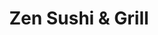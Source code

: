 ---
layout: place
title: "Zen Sushi & Grill"
permalink: /wisconsin/beloit/zen-sushi-grill.html
stateAbbr: WI
stateName: Wisconsin
cityName: Beloit
seo:
  name: "Zen Sushi & Grill"
  type: Restaurant
  links: https://www.zensushibeloit.com/
description: "Creative rolls & Japanese grilled fare are highlighted at this chill spot with cocktails & a patio. Zen Sushi & Grill serves delicious sushi in Beloit, Wisconsin. Try fresh Japanese dishes for a great dining experience. Available for takeout, lunch, and dinner."
place_id: ChIJ4RlAGyOhCIgRELHNXaaH6Io
photos:
  - name: >-
      places/ChIJ4RlAGyOhCIgRELHNXaaH6Io/photos/AeeoHcKl7m7lLoLX3ZW1oO9DOjrucNJ6JQ0Z551tw-XTfIheAZ9dq9aCJZ9h3p93L3cmAjSRK1H0vJmwkZYJ9utdw93Kct_XeQmZSMXmwXnMYEwJE3WwvJgZw0ldUg3WlM4v_oWX7pYRSs1G35s2ZCSaaFgiR4XbHRRsIDG3OrhdtId-lD_pn7KUwRKPOd43GETKpGY74p539Dz80gaboDp9cFTYk0Cd53ORm1rwDw4M1N6NYiUetmGISWJwD4gBBfH3NlMaGktq2HQke0OeIHNJAh2fbn3WfRlKwPZbcr12ndHBfA
    widthPx: 3888
    heightPx: 2592
    authorAttributions:
      - displayName: Zen Sushi & Grill
        uri: https://maps.google.com/maps/contrib/109361664085124061556
        photoUri: >-
          https://lh3.googleusercontent.com/a-/ALV-UjV3UMJbaQcZFl3tPXAT933vUwViCKn-87t1q6cxfvDgVc8GfuY=s100-p-k-no-mo
    flagContentUri: >-
      https://www.google.com/local/imagery/report/?cb_client=maps_api_places.places_api&image_key=!1e10!2sAF1QipPAAmgwLKKTzxq-Ds8R8jSY7jYVHMEEuyroXWPx&hl=en-US
    googleMapsUri: >-
      https://www.google.com/maps/place//data=!3m4!1e2!3m2!1sAF1QipPAAmgwLKKTzxq-Ds8R8jSY7jYVHMEEuyroXWPx!2e10!4m2!3m1!1s0x8808a1231b4019e1:0x8ae887a65dcdb110
  - name: >-
      places/ChIJ4RlAGyOhCIgRELHNXaaH6Io/photos/AeeoHcJ4lX1xBeTPPNCMzd9xmP994TLxgjtW4m0FOP-HbS7dvwdNKnmWokbdGiJvyZn_vEe4_74Sk8psBHNLeZWeUXrlF0ATvY8G_PYdXXgoB9v9B6P-E30kzzvnOnOpkEqu4ERcS2NOn0whG7WVFlCnAfpwSM-T83ma0Gf3R7G02RbeFAwzrkXlroTwChhV0J8EKc6NtPZ3KR3sa96pk86TtA6fSv9sm5h9FbZ5PBBkgGHEL2H7p3WbW241gHVnwJYC61GFIjGbe-TzgyJQpefawenEiLUh5Y_9r9wvU5BSXT3GFg
    widthPx: 2048
    heightPx: 1365
    authorAttributions:
      - displayName: Zen Sushi & Grill
        uri: https://maps.google.com/maps/contrib/109361664085124061556
        photoUri: >-
          https://lh3.googleusercontent.com/a-/ALV-UjV3UMJbaQcZFl3tPXAT933vUwViCKn-87t1q6cxfvDgVc8GfuY=s100-p-k-no-mo
    flagContentUri: >-
      https://www.google.com/local/imagery/report/?cb_client=maps_api_places.places_api&image_key=!1e10!2sAF1QipPAqOl5HCGHhlVZ-k5cQeVWVH98l5YnvjwQd5Vi&hl=en-US
    googleMapsUri: >-
      https://www.google.com/maps/place//data=!3m4!1e2!3m2!1sAF1QipPAqOl5HCGHhlVZ-k5cQeVWVH98l5YnvjwQd5Vi!2e10!4m2!3m1!1s0x8808a1231b4019e1:0x8ae887a65dcdb110
  - name: >-
      places/ChIJ4RlAGyOhCIgRELHNXaaH6Io/photos/AeeoHcJXFZOzX4K-nFkqPYZxtJl_WpvcYZQuQFki-b9KogPGIpH31xUBb8V1Zir72cPmq0jxDLdWbdXOA5roGRjFSFUQl-6wt4qogoD7F3-YU1vpTkulf5IUaLU6-msfiOESgTNan0FG1VekhBxKoLH71V0y24MFuwmvuD2OSy5f5C4EgtxWkIC_oAzCKM2avqTRrxz9F6QpLWVr00N4JqlGR_kRgrzHm2Otk0MIgsbmDDjO0qQcKYaa6z6bitimUji5u3jN9elGEl6ELH4Z4wC61CeB6SCjDeUAkDnFCHEGi6RnlrhSmyY2LHNqxb8mKD_18qqw_S9Jy8JPNw8HS0B8MiMT0v_HylaXxS9-ntUx9XC4Wp80iVBx30JZm6WviM1ivz6Rhj7RawY5C1YiNAh7XoiekxfdMmLgUnC30bhRqGsL_4w
    widthPx: 4096
    heightPx: 3072
    authorAttributions:
      - displayName: Brad Walker
        uri: https://maps.google.com/maps/contrib/114928797709379145839
        photoUri: >-
          https://lh3.googleusercontent.com/a/ACg8ocK0oEIWOAZzocfWnHi2zMsi8ti88owtAYA-TVUqAMmnmxooCA=s100-p-k-no-mo
    flagContentUri: >-
      https://www.google.com/local/imagery/report/?cb_client=maps_api_places.places_api&image_key=!1e10!2sCIHM0ogKEICAgIDv7bK_kwE&hl=en-US
    googleMapsUri: >-
      https://www.google.com/maps/place//data=!3m4!1e2!3m2!1sCIHM0ogKEICAgIDv7bK_kwE!2e10!4m2!3m1!1s0x8808a1231b4019e1:0x8ae887a65dcdb110
  - name: >-
      places/ChIJ4RlAGyOhCIgRELHNXaaH6Io/photos/AeeoHcJ7eAIhfhU_VgtME0hWBpLFxlSqbi0vOERFubo-8Z81HOUgIjqMDZTyP-cfrHqN1AnqSKNxbMp7pLfOP9AcT1qyIZRvDI3oTzhJp8FiIjVAFWD2AVXq54EPsGejZC_mhPRr9DInARHV87S4yBdUs5tkfFQXUtCSX_SpnGT7rilLzyVOgdT7aEHTrqlUQyLAWKZuEnXwnxxafylUTASv8uG_jB6eW9ZIf8-xc1KJkaoDTM73VTrO88IlJnUUih41EaMJGIIF-Mfu6QtGY-4fVujUcNk5wBkahKReMU9JfrL2adgyTNJ2zMd7rPFZv6H0vFnfxDp7GzqoB9bJ_zK4Bym9-uHjpIJx1Vmyv7mky4ZgKY_Xi54cuoiTuFWPds6yXfqW9DMewRfsA1bgq91-HALYHYLaGm5xXYnahDLQC9ja_w
    widthPx: 4000
    heightPx: 3000
    authorAttributions:
      - displayName: Charles Doucette
        uri: https://maps.google.com/maps/contrib/117382881620570764830
        photoUri: >-
          https://lh3.googleusercontent.com/a-/ALV-UjVAehEgfOuZhND0f2_Yx63XTm_-lVO_FBqfSiJKbKJbSCpZv4CQqg=s100-p-k-no-mo
    flagContentUri: >-
      https://www.google.com/local/imagery/report/?cb_client=maps_api_places.places_api&image_key=!1e10!2sCIHM0ogKEICAgICpibLYcA&hl=en-US
    googleMapsUri: >-
      https://www.google.com/maps/place//data=!3m4!1e2!3m2!1sCIHM0ogKEICAgICpibLYcA!2e10!4m2!3m1!1s0x8808a1231b4019e1:0x8ae887a65dcdb110
  - name: >-
      places/ChIJ4RlAGyOhCIgRELHNXaaH6Io/photos/AeeoHcJdRn6P1B8EVa-E2RXK2pPNzBQnX-ZYQsbV9DXKpr-tDuZt62iiGLD-N7mqvnJCbg_VWuAhH3SSmR7_dTfI1dVeJOZCV6ZmPpmIn6eSobH-QPM4wnKwVYWYG48X7UEHMPs8ShKw-AwRcwxAyeZDirlxZpXMrq18yo_jTd8yoplnE8I_9Xq8zxrHg7GrvX52JapYfp16WYJVrbf2SvY2_pkex_M6niB4o0-0kays1iTqFAtdqYWybhvUORzT6BKj4z907NKXfE3ocXRhN2KgiohLZk_qiS9Tq0SM3Nns9VgtI2O6zvywR0puZB7wnPfKC-mE75TgxIr3rxiPcLHhmpdOnC0U-3uVq53lrmiIR9Fvc7n0Gazc8lJTdPwyVNiE-GwgqfR4YOIVDNccBGW6qZVw5WPA9llOJH06_LBIy3A
    widthPx: 4496
    heightPx: 3000
    authorAttributions:
      - displayName: American Marketing & Publishing
        uri: https://maps.google.com/maps/contrib/108349347298888024806
        photoUri: >-
          https://lh3.googleusercontent.com/a/ACg8ocI7bU94GQLuvckwaHLVqnxEgPBXpSpCMvOXqr_YaMJEaVbjcQ=s100-p-k-no-mo
    flagContentUri: >-
      https://www.google.com/local/imagery/report/?cb_client=maps_api_places.places_api&image_key=!1e10!2sCIHM0ogKEICAgICG58CkCQ&hl=en-US
    googleMapsUri: >-
      https://www.google.com/maps/place//data=!3m4!1e2!3m2!1sCIHM0ogKEICAgICG58CkCQ!2e10!4m2!3m1!1s0x8808a1231b4019e1:0x8ae887a65dcdb110
  - name: >-
      places/ChIJ4RlAGyOhCIgRELHNXaaH6Io/photos/AeeoHcK5550wA53gqnLnRQ68cjDAxBX7OqscrB1DKnftRQv3VpKDbvQVKSz4VoEbmWO3vQv1hDjgiCgkJQ1MnUcgnPrORwWgxaTBR9gjFiNARaZ8kcKhifXIOsTpUWxwkPnszTrOe2OMegdADizwlLe6dqK2ddT_QFArM7uqualg9vH-aYIwtg-DAb_hLhEE5lLy4UqWEK7W9MivDFWI75W4eOHowDRSzwL0CFHMNnDHjqAToyhgvO96tock86eEKJNDx4yS7NwRNzyzwmiZwqtV2a-X3GmsSy0a4gMjfgVqmxlcYJdETGIX3p_pvcfBTt5SMQ-60yQUx_bYzO-D40OrsIIvITlivIszUILJvUpHB256wF3U2T-iLmM2u9RTux9Nn-bMBa10YIP1Bhy4Y8OrtHTssnrUAaV4NaiTsyWt5Idg-E8
    widthPx: 4624
    heightPx: 3468
    authorAttributions:
      - displayName: Cal Bouton
        uri: https://maps.google.com/maps/contrib/114081129487519063920
        photoUri: >-
          https://lh3.googleusercontent.com/a-/ALV-UjWgDne7cFRCL_Gid6qD344z-5OUJdeqFYyj0zsqOkd48A4tAlAt3g=s100-p-k-no-mo
    flagContentUri: >-
      https://www.google.com/local/imagery/report/?cb_client=maps_api_places.places_api&image_key=!1e10!2sCIHM0ogKEICAgIC-zNHDlwE&hl=en-US
    googleMapsUri: >-
      https://www.google.com/maps/place//data=!3m4!1e2!3m2!1sCIHM0ogKEICAgIC-zNHDlwE!2e10!4m2!3m1!1s0x8808a1231b4019e1:0x8ae887a65dcdb110
  - name: >-
      places/ChIJ4RlAGyOhCIgRELHNXaaH6Io/photos/AeeoHcJqsKUwMR4lLkpn9x2R6RsYKzasjPTkqae8Vju0Ahlm6fW8yJV2VoTfSVEAbgruOQv6DOAm3L1EcB3d7tsm4amoaGpn5w7GCH9rD6UbEV00--JGIyiNtmXFhXxw6i0DBKzNcSHgI0zbN-yO3EMhMBvAJIj1Kkd4kY2jKcnINczw5uETsavVJTsDatmt0BO0oSuhKrfRmETaAN8Tmbd8dePdDNOZunDG6AGj6Q7PbGk1LPRredNveAbbGrKXGroOZyoVqA3aeBPaNoCJA1B8x1jU2qpt_SaBkyuAar9h7pNX1xuOdg11LW6kPwc6Hv_dzYAwyE4XEp73TjLfxgFtsra84V1bHG0IECWKH2PfTAcOpTVWJl9j2BRlbkUUOC8m9Wh9H8qphacGynGveXCCWsHhupn6BF2_1JLHPvPpJIpPWtcp
    widthPx: 4800
    heightPx: 3600
    authorAttributions:
      - displayName: Laura Martin
        uri: https://maps.google.com/maps/contrib/116212716365441348108
        photoUri: >-
          https://lh3.googleusercontent.com/a-/ALV-UjWESZnp3vxJNf-u73KlPe_fBzngua076p7f47xfXnzDbT9gAwtM=s100-p-k-no-mo
    flagContentUri: >-
      https://www.google.com/local/imagery/report/?cb_client=maps_api_places.places_api&image_key=!1e10!2sCIHM0ogKEICAgIDRqpeV0QE&hl=en-US
    googleMapsUri: >-
      https://www.google.com/maps/place//data=!3m4!1e2!3m2!1sCIHM0ogKEICAgIDRqpeV0QE!2e10!4m2!3m1!1s0x8808a1231b4019e1:0x8ae887a65dcdb110
  - name: >-
      places/ChIJ4RlAGyOhCIgRELHNXaaH6Io/photos/AeeoHcJIzRg37FibahL_-dUI-3xNW29ovi3NuPVAbogv9riar4E3bw5YaDOmrXyHu02kTseU5FcWiJiivGbKAFDXS1H_4S5eRkzTEAi2zjkIzGbKC32MWmKVk9fxvhdVCctNOehbh62uP8s7GUeyZHrT5O3bSd--7RS3vmaI8ljtWAD-LeuM364YiFDbwy1_s5vH5wEpD2QsicPiSSu4mmNAQOeb3J-OnasQZIASBvkdW7dyEs3J2Mx6KRfVkUM9S2WXfTtBxtpYh0d71CpvwZN--O6JPonyNrOql_qINAOg4Jyx8xQkdgQPUnBb73J4VWDPrNMizyf79ZJBdw-ZhU6WrnHEbs8uaWv5bWILBc1iT8baINxpT50HX5jNmpFijXTmTG_boAAgN2FGL63ksjCWVjsfxphwSgZN1vRgDFYwAoyIzw
    widthPx: 4032
    heightPx: 1960
    authorAttributions:
      - displayName: Eric T. Huffman
        uri: https://maps.google.com/maps/contrib/106826308884462304666
        photoUri: >-
          https://lh3.googleusercontent.com/a-/ALV-UjUIa9VjIgxnk3CPXrwNNtWuSYo4n4nSsIdj7oq3zehLCjtEH_oG=s100-p-k-no-mo
    flagContentUri: >-
      https://www.google.com/local/imagery/report/?cb_client=maps_api_places.places_api&image_key=!1e10!2sCIHM0ogKEICAgIDH-vKBMA&hl=en-US
    googleMapsUri: >-
      https://www.google.com/maps/place//data=!3m4!1e2!3m2!1sCIHM0ogKEICAgIDH-vKBMA!2e10!4m2!3m1!1s0x8808a1231b4019e1:0x8ae887a65dcdb110
  - name: >-
      places/ChIJ4RlAGyOhCIgRELHNXaaH6Io/photos/AeeoHcIyrg9iLCWdOyIFrEkvZg1VyhhiFC7VED1z0vbn411ehYxqVB7zd4GTNAy_vFYU7PzUaGRpdRCy_VK2rmTH8lHIrhQmE0UT7GSRv8SjzvzyQOmBU2U2a96Vq2zJlnhJn0lKStfEdtUAJY6hliozaoSGds9SNNjMpXERxNtlfczD4hjzV5UQhZea96OOgFaPeb5PHd_IGA-KaZaWO-cy0I7avwPLp9Afx95taPhV6MDUBonVfHjWwFJwOEdtiboZM8acLRnWL_8Uu7MMZn13aXzrefobz5KtMQ_p8ZPa7RvaMZ5kpByEBMd6dgbbVdU2MVM4wkXDS55KPdzvwKXZ50NJHgNe8DXflIWlHCQHrRJchBv98r-SnWxt3E1vNs_h7VZGqbdeXmZDqAKf7iXFcCOANdF-_E2p_z1Jvoml5cw
    widthPx: 4096
    heightPx: 3072
    authorAttributions:
      - displayName: Brad Walker
        uri: https://maps.google.com/maps/contrib/114928797709379145839
        photoUri: >-
          https://lh3.googleusercontent.com/a/ACg8ocK0oEIWOAZzocfWnHi2zMsi8ti88owtAYA-TVUqAMmnmxooCA=s100-p-k-no-mo
    flagContentUri: >-
      https://www.google.com/local/imagery/report/?cb_client=maps_api_places.places_api&image_key=!1e10!2sCIHM0ogKEICAgICD1eP5fw&hl=en-US
    googleMapsUri: >-
      https://www.google.com/maps/place//data=!3m4!1e2!3m2!1sCIHM0ogKEICAgICD1eP5fw!2e10!4m2!3m1!1s0x8808a1231b4019e1:0x8ae887a65dcdb110
  - name: >-
      places/ChIJ4RlAGyOhCIgRELHNXaaH6Io/photos/AeeoHcLutYwL19LPYdJsSOsiOzlcJ4YjyB85s6eEuZ7RWJKHWudeFw7CpLUutgVyN7Te-zuprfhLv1mGVcQWg7KXL6UeKRalwDZOa-BibxDq0JXQQa-6FmR1asXJ7bkR0Jd7lXHI9NaEeLik35qwiGG2dsIRpDiidl_wQ7KOWBSLGUS2VBtT5W2Qk0QN0nvpCnQwpoTUHO91K4ldw8RxUgUN3R2WlG9LZL32j1xSGIjQqg-zmJhjpV0rrSdrlzxLbI8UV4-8Hm4_p5LAIOZ9LvWS69NQvW_-mAOvpUzNrXiIZR89HfikXd_jZkS-b0aJ9u1EDqMloeSUdT2b9T_qOtKsLkgRows4ADu1QbZRTHA2Xk0tPi3TqPoRxYtkzO5CnKBA5HxbdXjIitwT30e4yzQ8IcwtOB0qIWnuAD8uPtli_pJE_Q
    widthPx: 4624
    heightPx: 3468
    authorAttributions:
      - displayName: Cal Bouton
        uri: https://maps.google.com/maps/contrib/114081129487519063920
        photoUri: >-
          https://lh3.googleusercontent.com/a-/ALV-UjWgDne7cFRCL_Gid6qD344z-5OUJdeqFYyj0zsqOkd48A4tAlAt3g=s100-p-k-no-mo
    flagContentUri: >-
      https://www.google.com/local/imagery/report/?cb_client=maps_api_places.places_api&image_key=!1e10!2sCIHM0ogKEICAgIC-zNHDNw&hl=en-US
    googleMapsUri: >-
      https://www.google.com/maps/place//data=!3m4!1e2!3m2!1sCIHM0ogKEICAgIC-zNHDNw!2e10!4m2!3m1!1s0x8808a1231b4019e1:0x8ae887a65dcdb110
address: 430 E Grand Ave, Beloit, WI 53511, USA
street: 430 E Grand Ave
city: Beloit
state: WI
zip: '53511'
country: USA
neighborhood: null
latitude: '42.499510'
longitude: '-89.034747'
accessibility_options:
  wheelchairAccessibleParking: true
  wheelchairAccessibleEntrance: true
  wheelchairAccessibleRestroom: true
  wheelchairAccessibleSeating: true
business_status: OPERATIONAL
name: Zen Sushi & Grill
google_maps_links:
  directionsUri: >-
    https://www.google.com/maps/dir//''/data=!4m7!4m6!1m1!4e2!1m2!1m1!1s0x8808a1231b4019e1:0x8ae887a65dcdb110!3e0
  placeUri: https://maps.google.com/?cid=10009399320439009552
  writeAReviewUri: >-
    https://www.google.com/maps/place//data=!4m3!3m2!1s0x8808a1231b4019e1:0x8ae887a65dcdb110!12e1
  reviewsUri: >-
    https://www.google.com/maps/place//data=!4m4!3m3!1s0x8808a1231b4019e1:0x8ae887a65dcdb110!9m1!1b1
  photosUri: >-
    https://www.google.com/maps/place//data=!4m3!3m2!1s0x8808a1231b4019e1:0x8ae887a65dcdb110!10e5
primary_type: Sushi Restaurant
opening_hours:
  regular: null
  current: null
secondary_opening_hours:
  regular:
    weekdayDescriptions: null
    type: null
  current:
    weekdayDescriptions: null
    type: null
phone: (608) 299-8888
price_level: PRICE_LEVEL_MODERATE
price_range: null
rating: '4.5'
rating_count: 1012
website: https://www.zensushibeloit.com/
reviews:
  - name: >-
      places/ChIJ4RlAGyOhCIgRELHNXaaH6Io/reviews/ChZDSUhNMG9nS0VJQ0FnTURRcVBmQ1pnEAE
    relativePublishTimeDescription: a month ago
    rating: 3
    text:
      text: >-
        We went dine in on Friday, we both know that they are closing at 9.30PM.
        We are from other city( 2 hours away )and sorry that we couldn’t arrived
        earlier because we have to wait for our daughter done school. we arrived
        there 8.50pm and order everything by 9pm. Our server gave us a notice
        that last call is 9.15pm. Which is mean we still a little time to dine
        in (am I right)

        First of all food. I gave 3 stars because food was ok over load sauces.
        Waygu was chewy.

        Second, service… server is nice enough but could tell it did not seem
        genuine but I asked for soy sauce.. and they probably clean already so
        our server gave us a gluten free soy sauce instead maybe too much work
        for them to give me a regular soy sauce.

        Last, when we arrived there.. All the staffs gave me a look like ugh
        “late customers” I get it that why we were rush eating and try to get
        out asap. And we are not plan to go back again.
      languageCode: en
    originalText:
      text: >-
        We went dine in on Friday, we both know that they are closing at 9.30PM.
        We are from other city( 2 hours away )and sorry that we couldn’t arrived
        earlier because we have to wait for our daughter done school. we arrived
        there 8.50pm and order everything by 9pm. Our server gave us a notice
        that last call is 9.15pm. Which is mean we still a little time to dine
        in (am I right)

        First of all food. I gave 3 stars because food was ok over load sauces.
        Waygu was chewy.

        Second, service… server is nice enough but could tell it did not seem
        genuine but I asked for soy sauce.. and they probably clean already so
        our server gave us a gluten free soy sauce instead maybe too much work
        for them to give me a regular soy sauce.

        Last, when we arrived there.. All the staffs gave me a look like ugh
        “late customers” I get it that why we were rush eating and try to get
        out asap. And we are not plan to go back again.
      languageCode: en
    authorAttribution:
      displayName: Natcha J
      uri: https://www.google.com/maps/contrib/101818020633806325754/reviews
      photoUri: >-
        https://lh3.googleusercontent.com/a/ACg8ocIlZIjIMMlMnAhtTpDQdNifLzz2Yy6Jpg4NW_AnvbMkx5LPsw=s128-c0x00000000-cc-rp-mo-ba2
    publishTime: '2025-03-08T17:29:35.005268Z'
    flagContentUri: >-
      https://www.google.com/local/review/rap/report?postId=ChZDSUhNMG9nS0VJQ0FnTURRcVBmQ1pnEAE&d=17924085&t=1
    googleMapsUri: >-
      https://www.google.com/maps/reviews/data=!4m6!14m5!1m4!2m3!1sChZDSUhNMG9nS0VJQ0FnTURRcVBmQ1pnEAE!2m1!1s0x8808a1231b4019e1:0x8ae887a65dcdb110
  - name: >-
      places/ChIJ4RlAGyOhCIgRELHNXaaH6Io/reviews/ChdDSUhNMG9nS0VJQ0FnTUN3OXRyZTBnRRAB
    relativePublishTimeDescription: 3 weeks ago
    rating: 5
    text:
      text: >-
        My husband and I recently dined at Zen Sushi & Grill in Beloit, WI, and
        had a fantastic experience. He ordered the sweet-and-sour chicken, which
        was flavorful and satisfying. I tried both the Hawaiian Roll and the
        Surf and Turf Roll; each bite was a delightful fusion of fresh
        ingredients and expertly balanced flavors. The portions were generous,
        leaving us both fully satisfied. The restaurant’s ambiance was upscale
        yet inviting, and the service was attentive and friendly. We highly
        recommend Zen Sushi & Grill for anyone seeking delicious sushi and
        exceptional service in Beloit.
      languageCode: en
    originalText:
      text: >-
        My husband and I recently dined at Zen Sushi & Grill in Beloit, WI, and
        had a fantastic experience. He ordered the sweet-and-sour chicken, which
        was flavorful and satisfying. I tried both the Hawaiian Roll and the
        Surf and Turf Roll; each bite was a delightful fusion of fresh
        ingredients and expertly balanced flavors. The portions were generous,
        leaving us both fully satisfied. The restaurant’s ambiance was upscale
        yet inviting, and the service was attentive and friendly. We highly
        recommend Zen Sushi & Grill for anyone seeking delicious sushi and
        exceptional service in Beloit.
      languageCode: en
    authorAttribution:
      displayName: Jennifer Moran
      uri: https://www.google.com/maps/contrib/111824434088622186085/reviews
      photoUri: >-
        https://lh3.googleusercontent.com/a-/ALV-UjXOI_gBbRpvMHJBf9xn5f08xJZi-YEUNL_VIJPxEiXDlyTM1CGv=s128-c0x00000000-cc-rp-mo-ba3
    publishTime: '2025-03-18T19:57:36.775972Z'
    flagContentUri: >-
      https://www.google.com/local/review/rap/report?postId=ChdDSUhNMG9nS0VJQ0FnTUN3OXRyZTBnRRAB&d=17924085&t=1
    googleMapsUri: >-
      https://www.google.com/maps/reviews/data=!4m6!14m5!1m4!2m3!1sChdDSUhNMG9nS0VJQ0FnTUN3OXRyZTBnRRAB!2m1!1s0x8808a1231b4019e1:0x8ae887a65dcdb110
  - name: >-
      places/ChIJ4RlAGyOhCIgRELHNXaaH6Io/reviews/ChdDSUhNMG9nS0VJQ0FnSUNmM1lYeXJBRRAB
    relativePublishTimeDescription: a month ago
    rating: 3
    text:
      text: "The spot hits different when you're craving Japanese - it's a solid local option, even if it's not mind-blowing. Their raw fish game is usually on point (though I've had one iffy experience), and the sashimi platter comes through with that Instagram-worthy presentation.\_The fried stuff? Absolute fire. But if you're eyeing the Korean menu, maybe keep scrolling - which is kinda ironic given the Korean ownership.\n\nService is\_where it falls apart when it comes to consistency; it can be painfully slow, with staff chatting instead of focusing on customers. Some servers seem untrained and uninformed about the menu.\n\nThe atmosphere is\_good, but the seating layout is packed and feels cramped, prioritizing quantity over comfort. A little more effort in customer service and ambiance could go a long way—smiles and attentiveness would make a big difference.\n\nThe prices are steep, especially considering what you get but that's what happens when there's no other competition in town.\n\nOverall, would I go back? For sure! Is it perfect? No. But when you're craving for sushi and don't want to drive a distance, it gets the job done. 3/5 - its good enough to keep me coming back, but there’s room for improvement."
      languageCode: en
    originalText:
      text: "The spot hits different when you're craving Japanese - it's a solid local option, even if it's not mind-blowing. Their raw fish game is usually on point (though I've had one iffy experience), and the sashimi platter comes through with that Instagram-worthy presentation.\_The fried stuff? Absolute fire. But if you're eyeing the Korean menu, maybe keep scrolling - which is kinda ironic given the Korean ownership.\n\nService is\_where it falls apart when it comes to consistency; it can be painfully slow, with staff chatting instead of focusing on customers. Some servers seem untrained and uninformed about the menu.\n\nThe atmosphere is\_good, but the seating layout is packed and feels cramped, prioritizing quantity over comfort. A little more effort in customer service and ambiance could go a long way—smiles and attentiveness would make a big difference.\n\nThe prices are steep, especially considering what you get but that's what happens when there's no other competition in town.\n\nOverall, would I go back? For sure! Is it perfect? No. But when you're craving for sushi and don't want to drive a distance, it gets the job done. 3/5 - its good enough to keep me coming back, but there’s room for improvement."
      languageCode: en
    authorAttribution:
      displayName: Steven
      uri: https://www.google.com/maps/contrib/108164390716817127170/reviews
      photoUri: >-
        https://lh3.googleusercontent.com/a-/ALV-UjVor7OGQJ5xQvP7MyGpEWPw5wEKRyLVHuzd4-WMgvOvEj_cM-OKfQ=s128-c0x00000000-cc-rp-mo-ba4
    publishTime: '2025-02-23T15:06:22.310139Z'
    flagContentUri: >-
      https://www.google.com/local/review/rap/report?postId=ChdDSUhNMG9nS0VJQ0FnSUNmM1lYeXJBRRAB&d=17924085&t=1
    googleMapsUri: >-
      https://www.google.com/maps/reviews/data=!4m6!14m5!1m4!2m3!1sChdDSUhNMG9nS0VJQ0FnSUNmM1lYeXJBRRAB!2m1!1s0x8808a1231b4019e1:0x8ae887a65dcdb110
  - name: >-
      places/ChIJ4RlAGyOhCIgRELHNXaaH6Io/reviews/ChZDSUhNMG9nS0VJQ0FnSUM3M3BTbkhnEAE
    relativePublishTimeDescription: 8 months ago
    rating: 5
    text:
      text: >-
        Great sushi in downtown Beloit, Wisconsin ?

        You bet. Just a wonderful experience tonight. Started with an
        interesting take on a Tuna Tataki app and a nice G Joy sake from a very
        decent sake and wine offering … he offered up a custom preparation that
        was artistic and meaty as well. This was followed by the best inland
        Chef’s choice sashimi platter I’ve ever had. Great mix of fish,
        exceptionally well presented. Sat at the sushi bar and had the pleasure
        of conversing with is Japan trained chef who really seemed to enjoy his
        gig in Beloit. Check this place out, you will not be disappointed !
      languageCode: en
    originalText:
      text: >-
        Great sushi in downtown Beloit, Wisconsin ?

        You bet. Just a wonderful experience tonight. Started with an
        interesting take on a Tuna Tataki app and a nice G Joy sake from a very
        decent sake and wine offering … he offered up a custom preparation that
        was artistic and meaty as well. This was followed by the best inland
        Chef’s choice sashimi platter I’ve ever had. Great mix of fish,
        exceptionally well presented. Sat at the sushi bar and had the pleasure
        of conversing with is Japan trained chef who really seemed to enjoy his
        gig in Beloit. Check this place out, you will not be disappointed !
      languageCode: en
    authorAttribution:
      displayName: Tom Wood
      uri: https://www.google.com/maps/contrib/117999327185340721320/reviews
      photoUri: >-
        https://lh3.googleusercontent.com/a-/ALV-UjVGJ1JGimD7aDUhEVj0iWWZM3E-hLtj73Itea-cwUTMmUrypRZZNA=s128-c0x00000000-cc-rp-mo
    publishTime: '2024-08-16T02:04:42.148371Z'
    flagContentUri: >-
      https://www.google.com/local/review/rap/report?postId=ChZDSUhNMG9nS0VJQ0FnSUM3M3BTbkhnEAE&d=17924085&t=1
    googleMapsUri: >-
      https://www.google.com/maps/reviews/data=!4m6!14m5!1m4!2m3!1sChZDSUhNMG9nS0VJQ0FnSUM3M3BTbkhnEAE!2m1!1s0x8808a1231b4019e1:0x8ae887a65dcdb110
  - name: >-
      places/ChIJ4RlAGyOhCIgRELHNXaaH6Io/reviews/ChZDSUhNMG9nS0VJQ0FnTUNBbE5MSEhnEAE
    relativePublishTimeDescription: 2 months ago
    rating: 5
    text:
      text: >-
        This was a really good sushi place! Make sure you get a reservation, it
        was packed. The atmosphere was loud! The friendly hostess got us a bar
        seat. The restaurant is cold at night, especially if seated by the
        doors. The sushi is flavorful and good. I got the udon soup and it was
        perfect. Thank you so much!
      languageCode: en
    originalText:
      text: >-
        This was a really good sushi place! Make sure you get a reservation, it
        was packed. The atmosphere was loud! The friendly hostess got us a bar
        seat. The restaurant is cold at night, especially if seated by the
        doors. The sushi is flavorful and good. I got the udon soup and it was
        perfect. Thank you so much!
      languageCode: en
    authorAttribution:
      displayName: Stephanie (Ventain)
      uri: https://www.google.com/maps/contrib/111384505755282868681/reviews
      photoUri: >-
        https://lh3.googleusercontent.com/a-/ALV-UjVkhYYa9m9iDXXEWWqzmD2JWx3WcVDUfua6ktHPopJNkE3W6wr4=s128-c0x00000000-cc-rp-mo-ba4
    publishTime: '2025-01-29T19:23:44.941478Z'
    flagContentUri: >-
      https://www.google.com/local/review/rap/report?postId=ChZDSUhNMG9nS0VJQ0FnTUNBbE5MSEhnEAE&d=17924085&t=1
    googleMapsUri: >-
      https://www.google.com/maps/reviews/data=!4m6!14m5!1m4!2m3!1sChZDSUhNMG9nS0VJQ0FnTUNBbE5MSEhnEAE!2m1!1s0x8808a1231b4019e1:0x8ae887a65dcdb110
parking_options:
  freeParkingLot: true
  freeStreetParking: true
  valetParking: false
payment_options:
  acceptsCreditCards: true
  acceptsDebitCards: true
  acceptsCashOnly: false
allow_dogs: null
curbside_pickup: null
delivery: false
dine_in: true
good_for_children: null
good_for_groups: true
good_for_sports: false
live_music: false
menu_for_children: true
outdoor_seating: true
reservable: true
restroom: true
serves_beer: true
serves_breakfast: false
serves_brunch: false
serves_cocktails: true
serves_coffee: null
serves_dinner: true
serves_dessert: true
serves_lunch: true
serves_vegetarian_food: true
serves_wine: true
takeout: true
summary: >-
  Creative rolls & Japanese grilled fare are highlighted at this chill spot with
  cocktails & a patio.

---